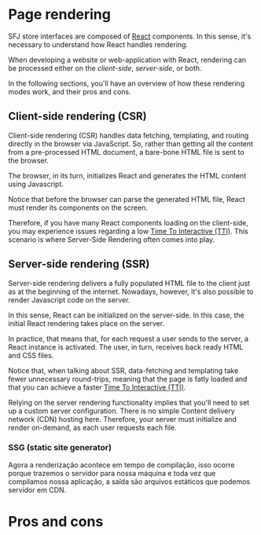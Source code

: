 # Page rendering

SFJ store interfaces are composed of [React](https://reactjs.org/) components. In this sense, it's necessary to understand how React handles rendering.

When developing a website or web-application with React, rendering can be processed either on the *client-side*, *server-side*, or both.

In the following sections, you'll have an overview of how these rendering modes work, and their pros and cons.

## Client-side rendering (CSR)

Client-side rendering (CSR) handles data fetching, templating, and routing directly in the browser via JavaScript. So, rather than getting all the content from a pre-processed HTML document, a bare-bone HTML file is sent to the browser. 

The browser, in its turn, initializes React and generates the HTML content using Javascript.

Notice that before the browser can parse the generated HTML file, React must render its components on the screen. 

Therefore, if you have many React components loading on the client-side, you may experience issues regarding a low [Time To Interactive (TTI)](https://web.dev/tti/). This scenario is where Server-Side Rendering often comes into play.

## Server-side rendering (SSR)

Server-side rendering delivers a fully populated HTML file to the client just as at the beginning of the internet. Nowadays, however, it's also possible to render Javascript code on the server.

In this sense, React can be initialized on the server-side. In this case, the initial React rendering takes place on the server.

In practice, that means that, for each request a user sends to the server, a React instance is activated. The user, in turn, receives back ready HTML and CSS files.

Notice that, when talking about SSR, data-fetching and templating take fewer unnecessary round-trips, meaning that the page is fatly loaded and that you can achieve a faster [Time To Interactive (TTI)](https://web.dev/tti/).

Relying on the server rendering functionality implies that you'll need to set up a custom server configuration. There is no simple Content delivery network (CDN) hosting here. Therefore, your server must initialize and render on-demand, as each user requests each file.

### SSG (static site generator)

Agora a renderização acontece em tempo de compilação, isso ocorre porque trazemos o servidor para nossa máquina e toda vez que compilamos nossa aplicação, a saída são arquivos estáticos que podemos servidor em CDN.

# Pros and cons

